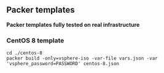 ## Packer templates
**Packer templates fully tested on real infrastructure**

### CentOS 8 template

    cd ./centos-8
    packer build -only=vsphere-iso -var-file vars.json -var 'vsphere_password=PASSWORD' centos-8.json
